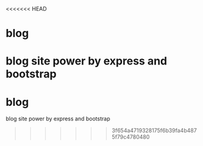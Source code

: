 <<<<<<< HEAD
# blog
blog site power by express and bootstrap
=======
# blog
blog site power by express and bootstrap
>>>>>>> 3f654a4719328175f6b39fa4b4875f79c4780480
